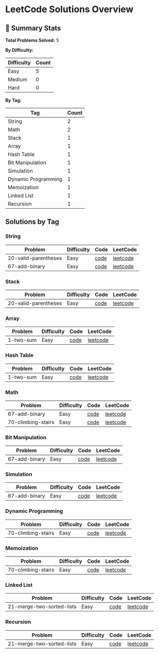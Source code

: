 # LeetCode Solutions Overview

## 🧮 Summary Stats

**Total Problems Solved:** 5

**By Difficulty:**

| Difficulty | Count |
|---|---|
| Easy | 5 |
| Medium | 0 |
| Hard | 0 |

**By Tag:**

| Tag | Count |
|---|---|
| String | 2 |
| Math | 2 |
| Stack | 1 |
| Array | 1 |
| Hash Table | 1 |
| Bit Manipulation | 1 |
| Simulation | 1 |
| Dynamic Programming | 1 |
| Memoization | 1 |
| Linked List | 1 |
| Recursion | 1 |

## Solutions by Tag

### String

| Problem | Difficulty | Code | LeetCode |
|---|---|---|---|
| 20-valid-parentheses | Easy | [code](./String/easy/20-valid-parentheses) | [leetcode](https://leetcode.com/problems/valid-parentheses/) |
| 67-add-binary | Easy | [code](./String/easy/67-add-binary) | [leetcode](https://leetcode.com/problems/add-binary/) |

### Stack

| Problem | Difficulty | Code | LeetCode |
|---|---|---|---|
| 20-valid-parentheses | Easy | [code](./Stack/easy/20-valid-parentheses) | [leetcode](https://leetcode.com/problems/valid-parentheses/) |

### Array

| Problem | Difficulty | Code | LeetCode |
|---|---|---|---|
| 1-two-sum | Easy | [code](./Array/easy/1-two-sum) | [leetcode](https://leetcode.com/problems/two-sum/) |

### Hash Table

| Problem | Difficulty | Code | LeetCode |
|---|---|---|---|
| 1-two-sum | Easy | [code](./Hash-Table/easy/1-two-sum) | [leetcode](https://leetcode.com/problems/two-sum/) |

### Math

| Problem | Difficulty | Code | LeetCode |
|---|---|---|---|
| 67-add-binary | Easy | [code](./Math/easy/67-add-binary) | [leetcode](https://leetcode.com/problems/add-binary/) |
| 70-climbing-stairs | Easy | [code](./Math/easy/70-climbing-stairs) | [leetcode](https://leetcode.com/problems/climbing-stairs/) |

### Bit Manipulation

| Problem | Difficulty | Code | LeetCode |
|---|---|---|---|
| 67-add-binary | Easy | [code](./Bit-Manipulation/easy/67-add-binary) | [leetcode](https://leetcode.com/problems/add-binary/) |

### Simulation

| Problem | Difficulty | Code | LeetCode |
|---|---|---|---|
| 67-add-binary | Easy | [code](./Simulation/easy/67-add-binary) | [leetcode](https://leetcode.com/problems/add-binary/) |

### Dynamic Programming

| Problem | Difficulty | Code | LeetCode |
|---|---|---|---|
| 70-climbing-stairs | Easy | [code](./Dynamic-Programming/easy/70-climbing-stairs) | [leetcode](https://leetcode.com/problems/climbing-stairs/) |

### Memoization

| Problem | Difficulty | Code | LeetCode |
|---|---|---|---|
| 70-climbing-stairs | Easy | [code](./Memoization/easy/70-climbing-stairs) | [leetcode](https://leetcode.com/problems/climbing-stairs/) |

### Linked List

| Problem | Difficulty | Code | LeetCode |
|---|---|---|---|
| 21-merge-two-sorted-lists | Easy | [code](./Linked-List/easy/21-merge-two-sorted-lists) | [leetcode](https://leetcode.com/problems/merge-two-sorted-lists/) |

### Recursion

| Problem | Difficulty | Code | LeetCode |
|---|---|---|---|
| 21-merge-two-sorted-lists | Easy | [code](./Recursion/easy/21-merge-two-sorted-lists) | [leetcode](https://leetcode.com/problems/merge-two-sorted-lists/) |

